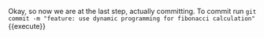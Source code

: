 
Okay, so now we are at the last step, actually committing. To commit run `git commit -m "feature: use dynamic programming for fibonacci calculation"`{{execute}}